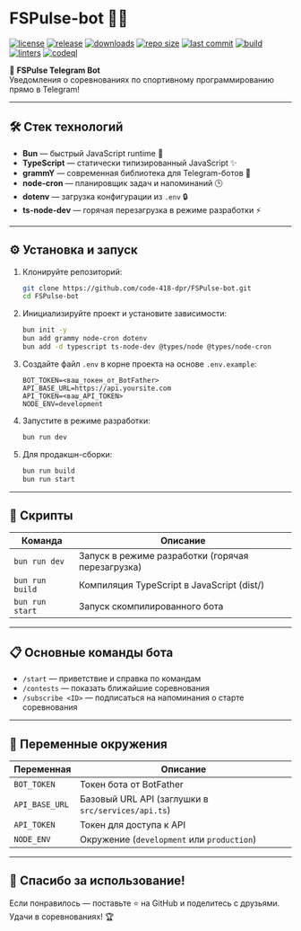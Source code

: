 # FSPulse-bot 🤖✨

[![license](https://img.shields.io/github/license/code-418-dpr/FSPulse-bot)](https://opensource.org/licenses/MIT)
[![release](https://img.shields.io/github/v/release/code-418-dpr/FSPulse-bot?include_prereleases)](https://github.com/code-418-dpr/FSPulse-bot/releases)
[![downloads](https://img.shields.io/github/downloads/code-418-dpr/FSPulse-bot/total)](https://github.com/code-418-dpr/FSPulse-bot/releases)
[![repo size](https://img.shields.io/github/repo-size/code-418-dpr/FSPulse-bot)](https://github.com/code-418-dpr/FSPulse-bot)
[![last commit](https://img.shields.io/github/last-commit/code-418-dpr/FSPulse-bot/main)](https://github.com/code-418-dpr/FSPulse-bot/commits/main)
[![build](https://github.com/code-418-dpr/FSPulse-bot/actions/workflows/build.yaml/badge.svg)](https://github.com/code-418-dpr/FSPulse-bot/actions/workflows/build.yaml)
[![linters](https://github.com/code-418-dpr/FSPulse-bot/actions/workflows/linters.yaml/badge.svg)](https://github.com/code-418-dpr/FSPulse-bot/actions/workflows/linters.yaml)
[![codeql](https://github.com/code-418-dpr/FSPulse-bot/actions/workflows/codeql.yaml/badge.svg)](https://github.com/code-418-dpr/FSPulse-bot/actions/workflows/codeql.yaml)

🚀 **FSPulse Telegram Bot**  
Уведомления о соревнованиях по спортивному программированию прямо в Telegram!

---

## 🛠️ Стек технологий
- **Bun** — быстрый JavaScript runtime 🦉  
- **TypeScript** — статически типизированный JavaScript ✨  
- **grammY** — современная библиотека для Telegram-ботов 🤖  
- **node-cron** — планировщик задач и напоминаний 🕒  
- **dotenv** — загрузка конфигурации из `.env` 🔒  
- **ts-node-dev** — горячая перезагрузка в режиме разработки ⚡️  

---

## ⚙️ Установка и запуск

1. Клонируйте репозиторий:
   ```bash
   git clone https://github.com/code-418-dpr/FSPulse-bot.git
   cd FSPulse-bot
   ```

2. Инициализируйте проект и установите зависимости:
   ```bash
   bun init -y
   bun add grammy node-cron dotenv
   bun add -d typescript ts-node-dev @types/node @types/node-cron
   ```

3. Создайте файл `.env` в корне проекта на основе `.env.example`:
   ```
   BOT_TOKEN=<ваш_токен_от_BotFather>
   API_BASE_URL=https://api.yoursite.com
   API_TOKEN=<ваш_API_TOKEN>
   NODE_ENV=development
   ```

4. Запустите в режиме разработки:
   ```bash
   bun run dev
   ```

5. Для продакшн-сборки:
   ```bash
   bun run build
   bun run start
   ```

---

## 🚀 Скрипты

| Команда        | Описание                                    |
| -------------- | ------------------------------------------- |
| `bun run dev`  | Запуск в режиме разработки (горячая перезагрузка) |
| `bun run build`| Компиляция TypeScript в JavaScript (dist/)  |
| `bun run start`| Запуск скомпилированного бота               |

---

## 📋 Основные команды бота

- `/start` — приветствие и справка по командам  
- `/contests` — показать ближайшие соревнования  
- `/subscribe <ID>` — подписаться на напоминания о старте соревнования  

---

## 🔧 Переменные окружения

| Переменная      | Описание                                      |
| --------------- | --------------------------------------------- |
| `BOT_TOKEN`     | Токен бота от BotFather                       |
| `API_BASE_URL`  | Базовый URL API (заглушки в `src/services/api.ts`) |
| `API_TOKEN`     | Токен для доступа к API                       |
| `NODE_ENV`      | Окружение (`development` или `production`)    |

---

## 🎉 Спасибо за использование!
Если понравилось — поставьте ⭐️ на GitHub и поделитесь с друзьями. Удачи в соревнованиях! 🏆
